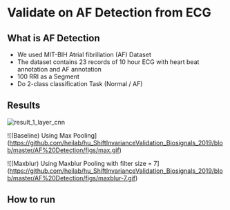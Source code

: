 # Validate on AF Detection from ECG

## What is AF Detection
- We used MIT-BIH Atrial fibrillation (AF) Dataset 
- The dataset contains 23 records of 10 hour ECG with heart beat annotation and AF annotation
- 100 RRI as a Segment
- Do 2-class classification Task (Normal / AF)


## Results
![result_1_layer_cnn](https://github.com/heilab/hu_ShiftInvarianceValidation_Biosignals_2019/blob/master/AF%20Detection/figs/result_cnn_1.png)

![(Baseline) Using Max Pooling]
(https://github.com/heilab/hu_ShiftInvarianceValidation_Biosignals_2019/blob/master/AF%20Detection/figs/max.gif)

![(Maxblur) Using Maxblur Pooling with filter size = 7]
(https://github.com/heilab/hu_ShiftInvarianceValidation_Biosignals_2019/blob/master/AF%20Detection/figs/maxblur-7.gif)

## How to run 


